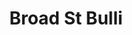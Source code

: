 ---
pid: ch102
title: Broad St Bulli
location_transcription: Broad St
coordinates: "[-75.160587440466, 39.963701267718]"
zipcode: '17720'
gen_neighborhood: 
neighborhood: 
outside_phl: 'Antes Fort PA '
age: '65'
age_range: 60-69
instagram: 
image_file_name: ch_102.jpg
proposal_transcription: |-
  Borad St Bullies
  Stanley Cup Champs
topic: Person,Sports
topic_summary: 0, 0, 0
type: Other No Form
keywords_other: 
credit: Ed Cicche
image_labels: 
twitter: 
facebook: 
permalink: "/monuments/ch102/"
layout: item-page
---